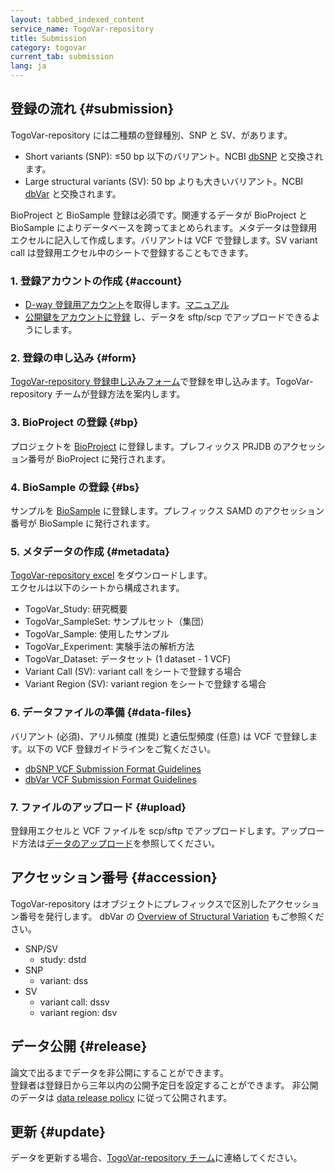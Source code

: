 ```yaml
---
layout: tabbed_indexed_content
service_name: TogoVar-repository
title: Submission
category: togovar
current_tab: submission
lang: ja
---
```


## 登録の流れ {#submission}

TogoVar-repository には二種類の登録種別、SNP と SV、があります。

* Short variants (SNP): &le;50 bp 以下のバリアント。NCBI [dbSNP](https://ncbi.nlm.nih.gov/snp/) と交換されます。
* Large structural variants (SV): 50 bp よりも大きいバリアント。NCBI [dbVar](https://ncbi.nlm.nih.gov/dbvar/) と交換されます。

BioProject と BioSample 登録は必須です。関連するデータが BioProject と BioSample によりデータベースを跨ってまとめられます。メタデータは登録用エクセルに記入して作成します。バリアントは VCF で登録します。SV variant call は登録用エクセル中のシートで登録することもできます。

### 1. 登録アカウントの作成 {#account}

- [D-way 登録用アカウント](https://ddbj.nig.ac.jp/D-way/)を取得します。[マニュアル](/ddbj-account.html)
- [公開鍵をアカウントに登録](/ddbj-account.html#public-key) し、データを sftp/scp でアップロードできるようにします。

### 2. 登録の申し込み {#form}

[TogoVar-repository 登録申し込みフォーム](https://docs.google.com/forms/d/e/1FAIpQLSdCsaeFRjDHd-6ae-dbE8BPiHQS6cjllsKqpGQhorcgT2YZqA/viewform?usp=sf_link)で登録を申し込みます。TogoVar-repository チームが登録方法を案内します。

### 3. BioProject の登録 {#bp}

プロジェクトを [BioProject](/bioproject/submission.html) に登録します。プレフィックス PRJDB のアクセッション番号が BioProject に発行されます。

### 4. BioSample の登録 {#bs}

サンプルを [BioSample](/biosample/submission.html) に登録します。プレフィックス SAMD のアクセッション番号が BioSample に発行されます。

### 5. メタデータの作成 {#metadata}

[TogoVar-repository excel](https://github.com/ddbj/togovar-repository/raw/main/submission_excel/TogoVar_v1.4.xlsx) をダウンロードします。   
エクセルは以下のシートから構成されます。

* TogoVar_Study: 研究概要
* TogoVar_SampleSet: サンプルセット（集団）
* TogoVar_Sample: 使用したサンプル
* TogoVar_Experiment: 実験手法の解析方法
* TogoVar_Dataset: データセット (1 dataset - 1 VCF)
* Variant Call (SV): variant call をシートで登録する場合
* Variant Region (SV): variant region をシートで登録する場合

### 6. データファイルの準備 {#data-files}

バリアント (必須)、アリル頻度 (推奨) と遺伝型頻度 (任意) は VCF で登録します。以下の VCF 登録ガイドラインをご覧ください。

* [dbSNP VCF Submission Format Guidelines](/assets/files/submission/dbSNP_VCF_Submission.pdf)
* [dbVar VCF Submission Format Guidelines](/assets/files/submission/dbVar_VCF_Submission.pdf)

### 7. ファイルのアップロード {#upload}

登録用エクセルと VCF ファイルを scp/sftp でアップロードします。アップロード方法は[データのアップロード](/upload.html)を参照してください。

## アクセッション番号 {#accession}

TogoVar-repository はオブジェクトにプレフィックスで区別したアクセッション番号を発行します。
dbVar の [Overview of Structural Variation](https://www.ncbi.nlm.nih.gov/dbvar/content/overview/) もご参照ください。

* SNP/SV
	* study: dstd
* SNP
	* variant: dss
* SV
	* variant call: dssv
	* variant region: dsv
	
## データ公開 {#release}

論文で出るまでデータを非公開にすることができます。  
登録者は登録日から三年以内の公開予定日を設定することができます。
非公開のデータは [data release policy](/insdc/data-release-policy.html) に従って公開されます。

## 更新 {#update}

データを更新する場合、[TogoVar-repository チーム](/contact-ddbj.html)に連絡してください。
